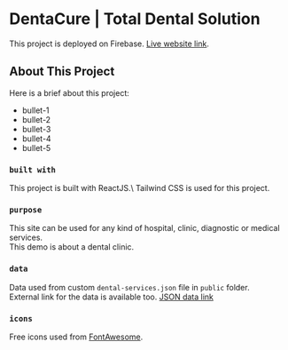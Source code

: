 # DentaCure | Total Dental Solution

This project is deployed on Firebase. [Live website link](#).

## About This Project

Here is a brief about this project:
- bullet-1
- bullet-2
- bullet-3
- bullet-4
- bullet-5

### `built with`

This project is built with ReactJS.\ 
Tailwind CSS is used for this project.

### `purpose`

This site can be used for any kind of hospital, clinic, diagnostic or medical services.\
This demo is about a dental clinic.

### `data`

Data used from custom `dental-services.json` file in `public` folder.\
External link for the data is available too. [JSON data link](#)

### `icons`

Free icons used from [FontAwesome](https://fontawesome.com/v5.15/icons?d=gallery&p=2&m=free).